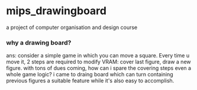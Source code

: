 # mips_drawingboard
a project of computer organisation and design course

### **why a drawing board?**
ans: consider a simple game in which you can move a square. Every time u move it, 2 steps are required to modify VRAM: cover last figure, draw a new figure. with tons of dues coming, how can i spare the covering steps even a whole game logic? i came to draing board which can turn containing previous figures a suitable feature while it's also easy to accomplish.
